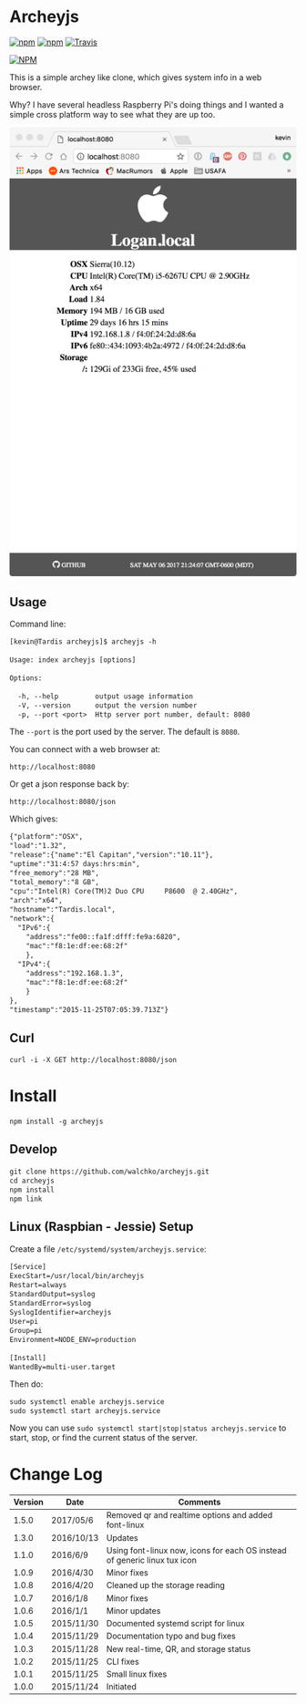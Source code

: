 # Archeyjs

[![npm](https://img.shields.io/npm/v/archeyjs.svg)](https://github.com/walchko/archeyjs)
[![npm](https://img.shields.io/npm/l/archeyjs.svg)](https://github.com/walchko/archeyjs)
[![Travis](https://img.shields.io/travis/walchko/archeyjs.svg)](https://travis-ci.org/walchko/archeyjs)

[![NPM](https://nodei.co/npm/archeyjs.png)](https://nodei.co/npm/archeyjs/)

This is a simple archey like clone, which gives system info in a web browser.

Why? I have several headless Raspberry Pi's doing things and I wanted a simple cross
platform way to see what they are up too.

![](./pics/apple.png)

## Usage

Command line:

    [kevin@Tardis archeyjs]$ archeyjs -h

    Usage: index archeyjs [options]

    Options:

      -h, --help         output usage information
      -V, --version      output the version number
      -p, --port <port>  Http server port number, default: 8080

The `--port` is the port used by the server. The default is `8080`.

You can connect with a web browser at:

    http://localhost:8080

Or get a json response back by:

    http://localhost:8080/json

Which gives:

    {"platform":"OSX",
    "load":"1.32",
    "release":{"name":"El Capitan","version":"10.11"},
    "uptime":"31:4:57 days:hrs:min",
    "free_memory":"28 MB",
    "total_memory":"8 GB",
    "cpu":"Intel(R) Core(TM)2 Duo CPU     P8600  @ 2.40GHz",
    "arch":"x64",
    "hostname":"Tardis.local",
    "network":{
      "IPv6":{
        "address":"fe00::fa1f:dfff:fe9a:6820",
        "mac":"f8:1e:df:ee:68:2f"
        },
      "IPv4":{
        "address":"192.168.1.3",
        "mac":"f8:1e:df:ee:68:2f"
        }
    },
    "timestamp":"2015-11-25T07:05:39.713Z"}

## Curl

    curl -i -X GET http://localhost:8080/json

# Install

    npm install -g archeyjs

## Develop

    git clone https://github.com/walchko/archeyjs.git
    cd archeyjs
    npm install
    npm link

## Linux (Raspbian - Jessie) Setup

Create a file `/etc/systemd/system/archeyjs.service`:

    [Service]
    ExecStart=/usr/local/bin/archeyjs
    Restart=always
    StandardOutput=syslog
    StandardError=syslog
    SyslogIdentifier=archeyjs
    User=pi
    Group=pi
    Environment=NODE_ENV=production

    [Install]
    WantedBy=multi-user.target

Then do:

    sudo systemctl enable archeyjs.service
    sudo systemctl start archeyjs.service

Now you can use `sudo systemctl start|stop|status archeyjs.service` to start, stop, or
find the current status of the server.

# Change Log

| Version | Date       | Comments |
|---------|------------|----------|
| 1.5.0   | 2017/05/6  | Removed qr and realtime options and added font-linux |
| 1.3.0   | 2016/10/13 | Updates |
| 1.1.0   | 2016/6/9   | Using font-linux now, icons for each OS instead of generic linux tux icon  |
| 1.0.9   | 2016/4/30  | Minor fixes  |
| 1.0.8   | 2016/4/20  | Cleaned up the storage reading |
| 1.0.7   | 2016/1/8   | Minor fixes |
| 1.0.6   | 2016/1/1   | Minor updates |
| 1.0.5   | 2015/11/30 | Documented systemd script for linux |
| 1.0.4   | 2015/11/29 | Documentation typo and bug fixes |
| 1.0.3   | 2015/11/28 | New real-time, QR, and storage status |
| 1.0.2   | 2015/11/25 | CLI fixes |
| 1.0.1   | 2015/11/25 | Small linux fixes |
| 1.0.0   | 2015/11/24 | Initiated |
